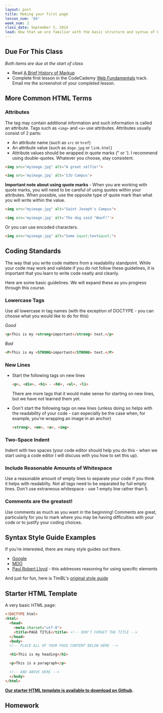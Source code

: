 ```yaml
---
layout: post
title: Making your first page
lesson_num: '04'
week_num: 2
class_date: September 3, 2014
lead: Now that we are familiar with the basic structure and syntax of HTML, let's write our first page!
---
```


## Due For This Class

_Both items are due at the start of class_

- Read [A Brief History of Markup](http://alistapart.com/article/a-brief-history-of-markup)
- Complete first lesson in the CodeCademy [Web Fundamentals](http://www.codecademy.com/tracks/web) track.  Email me the screenshot of your completed lesson.

<!--## Presentation

<iframe src="https://docs.google.com/presentation/embed?id=1_CGlKMEB6eVm5em64rxw1eoiiZHxjkbRlaVXRwyIolw&amp;start=false&amp;loop=false&amp; frameborder="0" width="520" height="405"></iframe>
-->

## More Common HTML Terms
  
### Attributes

The tag may contain additional information and such information is called an attribute. Tags such as `<img>` and `<a>` use attributes. Attributes usually consist of 2 parts:

- An attribute name (such as `src` or `href`)
- An attribute value (such as `doge.jpg` or `link.html`)
- Attribute values should be wrapped in quote marks (" or ').  I recommend using double-quotes.  Whatever you choose, stay consistent.

```html
<img src="myimage.jpg" alt="A great selfie!">
```

```html
<img src='myimage.jpg' alt='SJU Campus'>
```

**Important note about using quote marks** - When you are working with quote marks, you will need to be careful of using quotes within your attributes.  When possible, use the opposite type of quote mark than what you will write within the value.

```html
<img src="myimage.jpg" alt="Saint Joseph's Campus">
```

```html
<img src='myimage.jpg' alt='The dog said "Woof!"'>
```

Or you can use encoded characters.

```html
<img src="myimage.jpg" alt="Some &quot;text&quot;">
```

## Coding Standards

The way that you write code matters from a readability standpoint. While your code may work and validate if you do not follow these guidelines, it is important that you learn to write code neatly and cleanly.

Here are some basic guidelines.  We will expand these as you progress through this course.

### Lowercase Tags

Use all lowercase in tag names (with the exception of DOCTYPE - you can choose what you would like to do for this)

*Good*

```html
<p>This is my <strong>important</strong> text.</p>
```

*Bad*

```html
<P>This is my <STRONG>important</STRONG> text.</P>
```

### New Lines

- Start the following tags on new lines

  ```html
  <p>, <div>, <h1> - <h6>, <ul>, <li>
  ```
  There are more tags that it would make sense for starting on new lines, but we have not learned them yet.

- Don't start the following tags on new lines (unless doing so helps with the readability of your code - can especially be the case when, for example, you're wrapping an image in an anchor)

  ```html
  <strong>, <em>, <a>, <img>
  ```

### Two-Space Indent

Indent with two spaces (your code editor should help you do this - when we start using a code editor I will discuss with you how to set this up).

### Include Reasonable Amounts of Whitespace

Use a reasonable amount of empty lines to separate your code if you think it helps with readabilty.  Not all tags need to be separated by full empty lines. Don't use extraneous whitespace - use 1 empty line rather than 5.

### Comments are the greatest!

Use comments as much as you want in the beginning!  Comments are great, particularly for you to mark where you may be having difficulties with your code or to justify your coding choices.


## Syntax Style Guide Examples 

If you're interested, there are many style guides out there.  

- [Google](https://google-styleguide.googlecode.com/svn/trunk/htmlcssguide.xml)
- [MDO](http://codeguide.co/)
- [Paul Robert Lloyd](http://paulrobertlloyd.com/about/styleguide/) - this addresses reasoning for using specific elements

And just for fun, here is TimBL's [original style guide](http://www.w3.org/Provider/Style/)



## Starter HTML Template

A very basic HTML page:

```html
<!DOCTYPE html>
<html>
  <head>
    <meta charset="utf-8">
    <title>PAGE TITLE</title> <!-- DON'T FORGET THE TITLE -->
  </head>
  <body>
  <!-- PLACE ALL OF YOUR PAGE CONTENT BELOW HERE -->

  <h1>This is my heading</h1>

  <p>This is a paragraph</p> 

  <!-- AND ABOVE HERE -->
  </body>
</html>
```

**[Our starter HTML template is available to download on Github](https://github.com/com372-14/page-template).**


## Homework

<!--### Project 1 - Using HTML to Structure Text

1. Complete Project 1.  The instructions are in the project page.
2. As the course moves on, we will add project information to our *Project Portfolio*.  This is your first entry into your Project Portfolio.  Bring your completed project to class on Wednesday, and we will walk through adding it to your Project Portfolio using Github.-->
